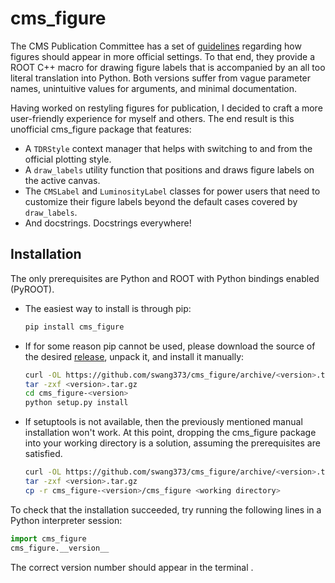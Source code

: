 # cms_figure

The CMS Publication Committee has a set of [guidelines](https://twiki.cern.ch/twiki/bin/view/CMS/Internal/FigGuidelines) regarding how figures should appear in more official settings. To that end, they provide a ROOT C++ macro for drawing figure labels that is accompanied by an all too literal translation into Python. Both versions suffer from vague parameter names, unintuitive values for arguments, and minimal documentation.

Having worked on restyling figures for publication, I decided to craft a more user-friendly experience for myself and others. The end result is this unofficial cms_figure package that features:

* A `TDRStyle` context manager that helps with switching to and from the official plotting style.
* A `draw_labels` utility function that positions and draws figure labels on the active canvas.
* The `CMSLabel` and `LuminosityLabel` classes for power users that need to customize their figure labels beyond the default cases covered by `draw_labels`.
* And docstrings. Docstrings everywhere!

## Installation

The only prerequisites are Python and ROOT with Python bindings enabled (PyROOT).

* The easiest way to install is through pip:

  ```bash
  pip install cms_figure
  ```

* If for some reason pip cannot be used, please download the source of the desired [release](https://github.com/swang373/cms_figure/releases), unpack it, and install it manually:

  ```bash
  curl -OL https://github.com/swang373/cms_figure/archive/<version>.tar.gz
  tar -zxf <version>.tar.gz
  cd cms_figure-<version>
  python setup.py install
  ```

* If setuptools is not available, then the previously mentioned manual installation won't work. At this point, dropping the cms_figure package into your working directory is a solution, assuming the prerequisites are satisfied.

  ```bash
  curl -OL https://github.com/swang373/cms_figure/archive/<version>.tar.gz
  tar -zxf <version>.tar.gz
  cp -r cms_figure-<version>/cms_figure <working directory>
  ```

To check that the installation succeeded, try running the following lines in a Python interpreter session:

```python
import cms_figure
cms_figure.__version__
```

The correct version number should appear in the terminal .
